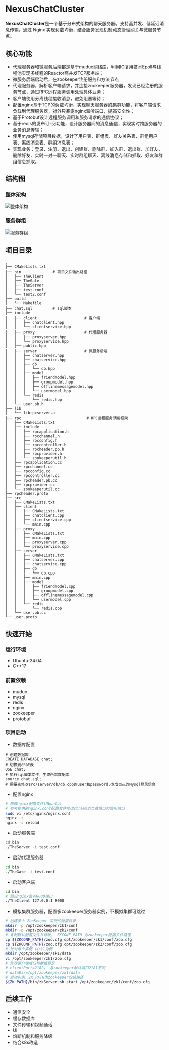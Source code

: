 # NexusChatCluster
​**​NexusChatCluster​**​ 是一个基于分布式架构的聊天服务器，支持高并发、低延迟消息传输，通过 Nginx 实现负载均衡，结合服务发现机制动态管理网关与微服务节点。
## 核心功能
- 代理服务器和微服务后端都是基于muduo网络库，利用IO复用技术Epoll与线程池实现多线程的Reactor高并发TCP服务端；
- 微服务后端启动后，在zookeeper注册服务和方法节点
- 代理服务器，解析客户端请求，并连接zookeeper服务器，发现已经注册的服务节点，通过RPC远程服务调用处理具体业务；
- 客户端使用分离线程接收消息，避免阻塞等待；
- 配置nginx基于TCP的负载均衡，实现聊天服务器的集群功能，将客户端请求负载到代理服务器，对外只暴露nginx监听端口，提高安全性；
- 基于Protobuf设计远程服务调用和服务请求的通信协议；
- 基于redis的发布订-阅功能，设计服务器间的消息通信，实现实时跨服务器的业务消息传输；
- 使用mysql存储项目数据，设计了用户表、群组表、好友关系表、群组用户表、离线消息表、群组消息表；
- 实现业务：登录、注册、退出、创建群、删除群、加入群、退出群、加好友、删除好友、实时一对一聊天、实时群组聊天、离线消息存储和抓取、好友和群组信息抓取。
## 结构图
### 整体架构
![整体架构](Arch2.png)
### 服务群组
![服务群组](Arch1.png)
## 项目目录
```
.
├── CMakeLists.txt
├── bin              # 项目文件输出路径
│   ├── TheClient
│   ├── TheGate
│   ├── TheServer
│   ├── test.conf
│   └── test2.conf
├── build
│   └── Makefile
├── chat.sql         # sql脚本
├── include
│   ├── client                     # 客户端
│   │   ├── chatclient.hpp
│   │   └── clientservice.hpp
│   ├── proxy                      # 代理服务器
│   │   ├── proxyserver.hpp
│   │   └── proxyservice.hpp
│   ├── public.hpp
│   ├── server                     # 微服务后端
│   │   ├── chatserver.hpp
│   │   ├── chatservice.hpp
│   │   ├── db
│   │   │   └── db.hpp
│   │   ├── model
│   │   │   ├── friendmodel.hpp
│   │   │   ├── groupmodel.hpp
│   │   │   ├── offlinemessagemodel.hpp
│   │   │   └── usermodel.hpp
│   │   └── redis
│   │       └── redis.hpp
│   └── user.pb.h
├── lib
│   └── librpcserver.a
├── rpc                             # RPC远程服务调用框架
│   ├── CMakeLists.txt
│   ├── include
│   │   ├── rpcapplication.h
│   │   ├── rpcchannel.h
│   │   ├── rpcconfig.h
│   │   ├── rpccontroller.h
│   │   ├── rpcheader.pb.h
│   │   ├── rpcprovider.h
│   │   └── zookeeperutil.h
│   ├── rpcapplication.cc
│   ├── rpcchannel.cc
│   ├── rpcconfig.cc
│   ├── rpccontroller.cc
│   ├── rpcheader.pb.cc
│   ├── rpcprovider.cc
│   └── zookeeperutil.cc
├── rpcheader.proto
├── src
│   ├── CMakeLists.txt
│   ├── client
│   │   ├── CMakeLists.txt
│   │   ├── chatclient.cpp
│   │   ├── clientservice.cpp
│   │   └── main.cpp
│   ├── proxy
│   │   ├── CMakeLists.txt
│   │   ├── main.cpp
│   │   ├── proxyserver.cpp
│   │   └── proxyservice.cpp
│   ├── server
│   │   ├── CMakeLists.txt
│   │   ├── chatserver.cpp
│   │   ├── chatservice.cpp
│   │   ├── db
│   │   │   └── db.cpp
│   │   ├── main.cpp
│   │   ├── model
│   │   │   ├── friendmodel.cpp
│   │   │   ├── groupmodel.cpp
│   │   │   ├── offlinemessagemodel.cpp
│   │   │   └── usermodel.cpp
│   │   └── redis
│   │       └── redis.cpp
│   └── user.pb.cc
└── user.proto
```

## 快速开始
### 运行环境
- Ubuntu-24.04
- C++17
### 前置依赖
- muduo
- mysql
- redis
- nginx
- zookeeper
- protobuf
### 项目启动
- 数据库配置
```mysql
# 创建数据库
CREATE DATABASE chat;
# 切换到chat表
USE chat;
# 执行sql脚本文件，生成所需数据库
source chat.sql;
# 需要先修改src/server/db/db.cpp的user和password,改成自己的Mysql登录信息
```
- 配置nginx
```bash
# 修改nginx配置文件(Ubuntu)
# 参考提供的nginx.conf配置文件修改stream的负载端口和监听端口
sudo vi /etc/nginx/nginx.conf
nginx -t
nginx -s reload
```
- 启动服务端
```bash
cd bin
./TheServer -i test.conf
```
- 启动代理服务器
```bash
cd bin
./TheGate -i test.conf
```
- 启动客户端
```bash
cd bin
# 假设nginx监听8000端口
./TheClient 127.0.0.1 8000
```
- 模拟集群服务器，配置多zookeeper服务器实例，不模拟集群可跳过
```bash
# 创建多个 ZooKeeper 实例的配置目录
mkdir -p /opt/zookeeper/zk1/conf
mkdir -p /opt/zookeeper/zk2/conf
# 复制默认配置文件并修改， ZKCONF_PATH 为zookeeper配置文件路径
cp ${ZKCONF_PATH}/zoo.cfg opt/zookeeper/zk1/conf/zoo.cfg
cp ${ZKCONF_PATH}/zoo.cfg opt/zookeeper/zk2/conf/zoo.cfg
# 针对每个实例 以zk1为例
mkdir /opt/zookeeper/zk1/data
vi /opt/zookeeper/zk1/zoo.cfg
# 修改客户端端口和数据目录
# clientPort=2182， 与zookeeper默认端口2181不同
# dataDir=/opt/zookeeper/zk1/data
# 启动实例，ZK_PATH为zookeeper安装路径
${ZK_PATH}/bin/zkServer.sh start /opt/zookeeper/zk1/conf/zoo.cfg
```
## 后续工作
- 通信安全
- 缓存数据库
- 文件传输和视频通话
- UI
- 熔断机制和服务降级
- 结合k8s改造

